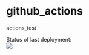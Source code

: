 # github_actions
actions_test


Status of last deployment:<br>
<img src="https://github.com/Cyanide21111/github_actions/workflows/my-basics/badge.svg?branch=main"><br>
